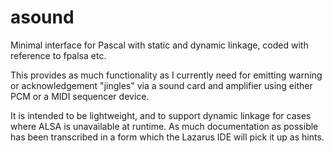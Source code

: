 # asound
Minimal interface for Pascal with static and dynamic linkage, coded with
reference to fpalsa etc.

This provides as much functionality as I currently need for emitting warning
or acknowledgement "jingles" via a sound card and amplifier using either PCM
or a MIDI sequencer device.

It is intended to be lightweight, and to support dynamic linkage for cases
where ALSA is unavailable at runtime. As much documentation as possible has
been transcribed in a form which the Lazarus IDE will pick it up as hints.
